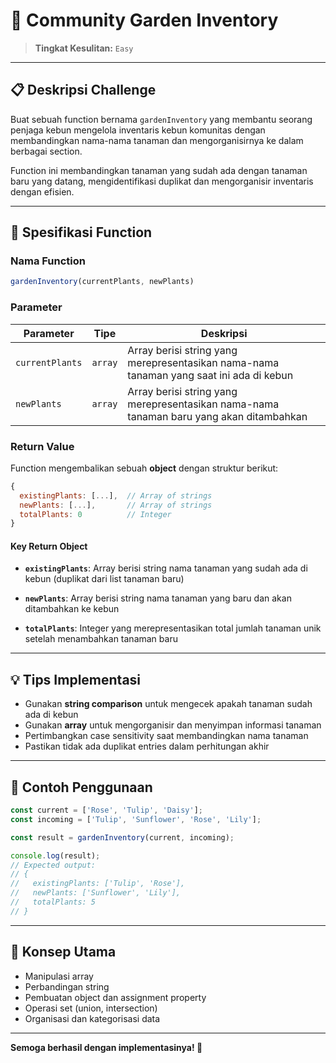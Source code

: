 # 🌱 Community Garden Inventory

> **Tingkat Kesulitan:** `Easy`

---

## 📋 Deskripsi Challenge

Buat sebuah function bernama `gardenInventory` yang membantu seorang penjaga kebun mengelola inventaris kebun komunitas dengan membandingkan nama-nama tanaman dan mengorganisirnya ke dalam berbagai section.

Function ini membandingkan tanaman yang sudah ada dengan tanaman baru yang datang, mengidentifikasi duplikat dan mengorganisir inventaris dengan efisien.

---

## 🔧 Spesifikasi Function

### Nama Function
```javascript
gardenInventory(currentPlants, newPlants)
```

### Parameter

| Parameter | Tipe | Deskripsi |
|-----------|------|-------------|
| `currentPlants` | `array` | Array berisi string yang merepresentasikan nama-nama tanaman yang saat ini ada di kebun |
| `newPlants` | `array` | Array berisi string yang merepresentasikan nama-nama tanaman baru yang akan ditambahkan |

### Return Value

Function mengembalikan sebuah **object** dengan struktur berikut:

```javascript
{
  existingPlants: [...],  // Array of strings
  newPlants: [...],       // Array of strings
  totalPlants: 0          // Integer
}
```

#### Key Return Object

- **`existingPlants`**: Array berisi string nama tanaman yang sudah ada di kebun (duplikat dari list tanaman baru)

- **`newPlants`**: Array berisi string nama tanaman yang baru dan akan ditambahkan ke kebun

- **`totalPlants`**: Integer yang merepresentasikan total jumlah tanaman unik setelah menambahkan tanaman baru

---

## 💡 Tips Implementasi

- Gunakan **string comparison** untuk mengecek apakah tanaman sudah ada di kebun
- Gunakan **array** untuk mengorganisir dan menyimpan informasi tanaman
- Pertimbangkan case sensitivity saat membandingkan nama tanaman
- Pastikan tidak ada duplikat entries dalam perhitungan akhir

---

## 📝 Contoh Penggunaan

```javascript
const current = ['Rose', 'Tulip', 'Daisy'];
const incoming = ['Tulip', 'Sunflower', 'Rose', 'Lily'];

const result = gardenInventory(current, incoming);

console.log(result);
// Expected output:
// {
//   existingPlants: ['Tulip', 'Rose'],
//   newPlants: ['Sunflower', 'Lily'],
//   totalPlants: 5
// }
```

---

## 🎯 Konsep Utama

- Manipulasi array
- Perbandingan string
- Pembuatan object dan assignment property
- Operasi set (union, intersection)
- Organisasi dan kategorisasi data

---

**Semoga berhasil dengan implementasinya! 🌻**
